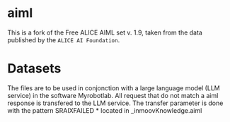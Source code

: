 # aiml

This is a fork of the Free ALICE AIML set v. 1.9, taken from the data published by the `ALICE AI Foundation`.

# Datasets

The files are to be used in conjonction with a large language model (LLM service) in the software Myrobotlab.
All request that do not match a aiml response is transfered to the LLM service.
The transfer parameter is done with the pattern SRAIXFAILED * located in _inmoovKnowledge.aiml
